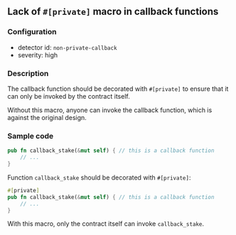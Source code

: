 ## Lack of `#[private]` macro in callback functions

### Configuration

* detector id: `non-private-callback`
* severity: high

### Description

The callback function should be decorated with `#[private]` to ensure that it can only be invoked by the contract itself.

Without this macro, anyone can invoke the callback function, which is against the original design.

### Sample code

```rust
pub fn callback_stake(&mut self) { // this is a callback function
    // ...
}
```

Function `callback_stake` should be decorated with `#[private]`:

```rust
#[private]
pub fn callback_stake(&mut self) { // this is a callback function
    // ...
}
```

With this macro, only the contract itself can invoke `callback_stake`.
